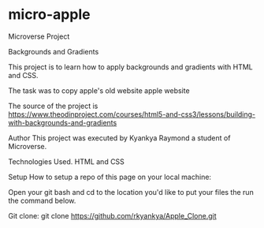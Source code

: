 # micro-apple
Microverse Project

Backgrounds and Gradients 

This project is to learn how to apply backgrounds and gradients with HTML and CSS.

The task was to copy apple's old website apple website

The source of the project is <https://www.theodinproject.com/courses/html5-and-css3/lessons/building-with-backgrounds-and-gradients>

Author
This project was executed by Kyankya Raymond a student of Microverse.

Technologies Used.
HTML and CSS

Setup
How to setup a repo of this page on your local machine:

Open your git bash and cd to the location you'd like to put your files the run the command below.

Git clone: git clone <https://github.com/rkyankya/Apple_Clone.git>
